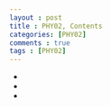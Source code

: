 ```yaml
---
layout : post
title : PHY02, Contents
categories: [PHY02]
comments : true
tags : [PHY02]
---
```


- <a href='' class='jb-medium'></a>
- <a href='' class='jb-medium'></a>
- <a href='' class='jb-medium'></a>
